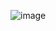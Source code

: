 ![image](https://github.com/Chaiyapa/03376836-OOP-2566-Lab-03/assets/144195729/172a8123-a08e-4261-b371-657c919adfed)
